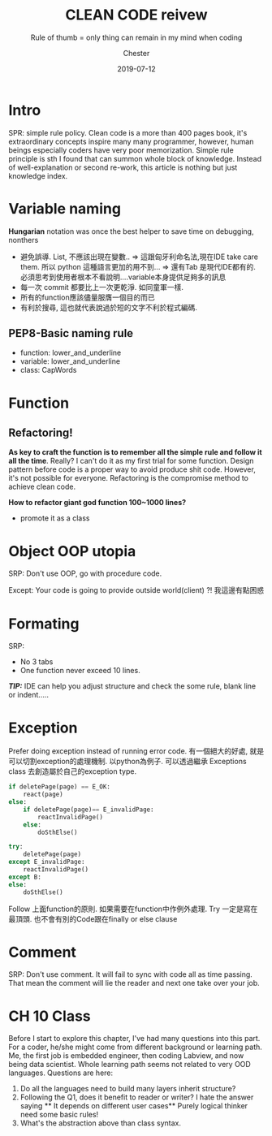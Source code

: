 ﻿---
layout:     post
title:      CLEAN CODE reivew
subtitle:   Rule of thumb = only thing can remain in my mind when coding
date:       2019-07-12
author:    Chester
catalog: true
tags:

---
# Intro
SPR: simple rule policy. 
Clean code is a more than 400 pages book, it's extraordinary concepts inspire many many programmer, however, human beings especially coders have very poor memorization. Simple rule principle is sth I found that can summon whole block of knowledge. Instead of well-explanation or second re-work, this article is nothing but just knowledge index. 


# Variable naming
**Hungarian** notation was once the best helper to save time on debugging, nonthers 

- 避免誤導. List, 不應該出現在變數..
	=> 這跟匈牙利命名法,現在IDE take care them. 所以 python 這種語言更加的用不到...
	=> 還有Tab 是現代IDE都有的. 必須思考到使用者根本不看說明....variable本身提供足夠多的訊息
- 每一次 commit 都要比上一次更乾淨.  如同童軍一樣.
- 所有的function應該儘量服膺一個目的而已
- 有利於搜尋,  這也就代表說過於短的文字不利於程式編碼.


## PEP8-Basic naming rule
- function: lower_and_underline
- variable: lower_and_underline
- class: CapWords




# Function
## Refactoring! 
**As key to craft the function is to remember all the simple rule and follow it all the time**. Really? 
I can't do it as my first trial for some function. Design pattern before code is a proper way to avoid produce shit code. However, it's not possible for everyone. Refactoring is the compromise method to achieve clean code. 

**How to refactor giant god function 100~1000 lines?**
- promote it as a class

# Object OOP utopia
SRP:
Don't use OOP, go with procedure code.

Except:
Your code is going to provide outside world(client) ?! 我這邊有點困惑


# Formating
SRP:
- No 3 tabs
- One function never exceed 10 lines.

***TIP:*** IDE can help you adjust structure and check the some rule, blank line or indent.....

# Exception
Prefer doing exception instead of running error code. 有一個絕大的好處, 就是可以切割exception的處理機制. 以python為例子.  可以透過繼承 Exceptions class 去創造屬於自己的exception type. 
```python
if deletePage(page) == E_OK:
	react(page)
else:
	if deletePage(page)== E_invalidPage:
		reactInvalidPage()
	else:
		doSthElse()

try:
	deletePage(page)
except E_invalidPage:
	reactInvalidPage()
except B:
else:
	doSthElse()
```

Follow 上面function的原則. 如果需要在function中作例外處理.  Try 一定是寫在最頂頭.  也不會有別的Code跟在finally or else clause

# Comment
SRP:
Don't use comment. It will fail to sync with code all as time passing. That mean the comment will lie the reader and next one take over your job.

# CH 10 Class
Before I start to explore this chapter, I've had many questions into this part. For a coder, he/she might come from different background or learning path. Me, the first job is embedded engineer, then coding Labview, and now being data scientist. Whole learning path seems not related to very OOD languages. 
Questions are here:
1. Do all the languages need to build many layers inherit structure?
2. Following the Q1, does it benefit to reader or writer? I hate the answer saying ** It depends on different user cases** Purely logical thinker need some basic rules!
3. What's the abstraction above than class syntax. 




 

<!--stackedit_data:
eyJoaXN0b3J5IjpbMjUzMDc1ODc1LDE1NjcwMjM1MTIsMTUwMz
UxOTI0MywxODg2OTMwNjg4LC0xNTk2MTcyMDk1LDkyMTg2MzMx
MywtNDAzNjE4MDY3LC0xNTIyMTMzNTA3LC0yMDMzNjMxNjEyLC
0xMTc3MDI5NDY4LC00MjMwNjQwMTMsLTE0NzY3NjM0NTgsLTEy
OTUyMDA5MzEsODg5OTgxMzgsMTAwMTU2ODk3NiwxNjY2NzQ0Mj
c5LC0yMTM3OTQ0NTEwLDM0MTkzNTg2OCwxNjA1MTExNTE0LDEz
MzE0ODM0MjFdfQ==
-->